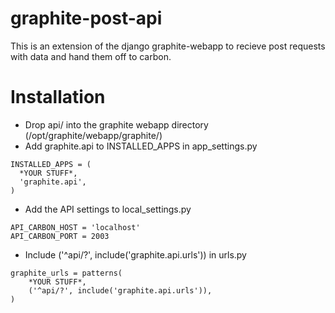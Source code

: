 # graphite-post-api
This is an extension of the django graphite-webapp to recieve post requests with data and hand them off to carbon. 

# Installation
* Drop api/ into the graphite webapp directory (/opt/graphite/webapp/graphite/)
* Add graphite.api to INSTALLED_APPS in app_settings.py
```
INSTALLED_APPS = (
  *YOUR STUFF*,
  'graphite.api',
)
```
* Add the API settings to local_settings.py
```
API_CARBON_HOST = 'localhost'
API_CARBON_PORT = 2003
```
* Include ('^api/?', include('graphite.api.urls')) in urls.py
```
graphite_urls = patterns(
    *YOUR STUFF*,
    ('^api/?', include('graphite.api.urls')),
)
```
